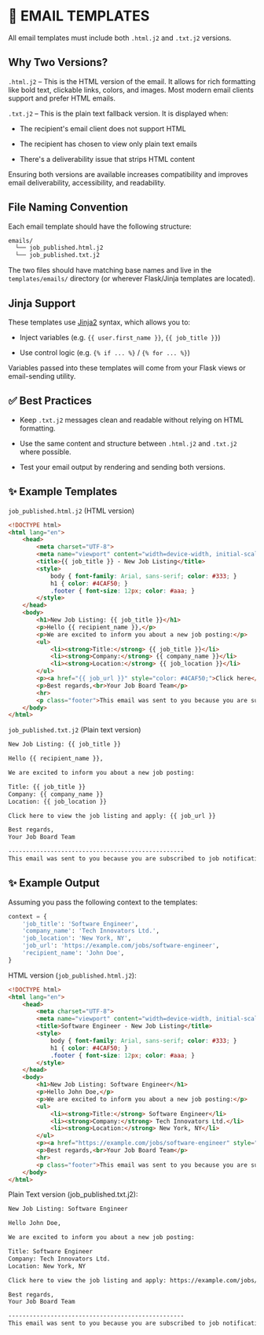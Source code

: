 # 📧 EMAIL TEMPLATES

All email templates must include both `.html.j2` and `.txt.j2` versions.

## Why Two Versions?

`.html.j2` – This is the HTML version of the email. It allows for rich formatting like bold text, clickable links, colors, and images. Most modern email clients support and prefer HTML emails.

`.txt.j2` – This is the plain text fallback version. It is displayed when:

* The recipient's email client does not support HTML

* The recipient has chosen to view only plain text emails

* There's a deliverability issue that strips HTML content

Ensuring both versions are available increases compatibility and improves email deliverability, accessibility, and readability.

## File Naming Convention

Each email template should have the following structure:

```txt
emails/
  └── job_published.html.j2
  └── job_published.txt.j2
```

The two files should have matching base names and live in the `templates/emails/` directory (or wherever Flask/Jinja templates are located).

## Jinja Support

These templates use [Jinja2](https://jinja.palletsprojects.com/en/stable/) syntax, which allows you to:

* Inject variables (e.g. `{{ user.first_name }}`, `{{ job_title }}`)

* Use control logic (e.g. `{% if ... %}` / `{% for ... %}`)

Variables passed into these templates will come from your Flask views or email-sending utility.

## ✅ Best Practices

* Keep `.txt.j2` messages clean and readable without relying on HTML formatting.

* Use the same content and structure between `.html.j2` and `.txt.j2` where possible.

* Test your email output by rendering and sending both versions.

## ✨ Example Templates

`job_published.html.j2` (HTML version)

```html
<!DOCTYPE html>
<html lang="en">
    <head>
        <meta charset="UTF-8">
        <meta name="viewport" content="width=device-width, initial-scale=1.0">
        <title>{{ job_title }} - New Job Listing</title>
        <style>
            body { font-family: Arial, sans-serif; color: #333; }
            h1 { color: #4CAF50; }
            .footer { font-size: 12px; color: #aaa; }
        </style>
    </head>
    <body>
        <h1>New Job Listing: {{ job_title }}</h1>
        <p>Hello {{ recipient_name }},</p>
        <p>We are excited to inform you about a new job posting:</p>
        <ul>
            <li><strong>Title:</strong> {{ job_title }}</li>
            <li><strong>Company:</strong> {{ company_name }}</li>
            <li><strong>Location:</strong> {{ job_location }}</li>
        </ul>
        <p><a href="{{ job_url }}" style="color: #4CAF50;">Click here</a> to view the job listing and apply.</p>
        <p>Best regards,<br>Your Job Board Team</p>
        <hr>
        <p class="footer">This email was sent to you because you are subscribed to job notifications.</p>
    </body>
</html>
```

`job_published.txt.j2` (Plain text version)

```txt
New Job Listing: {{ job_title }}

Hello {{ recipient_name }},

We are excited to inform you about a new job posting:

Title: {{ job_title }}
Company: {{ company_name }}
Location: {{ job_location }}

Click here to view the job listing and apply: {{ job_url }}

Best regards,
Your Job Board Team

--------------------------------------------------
This email was sent to you because you are subscribed to job notifications.
```

## ✨ Example Output

Assuming you pass the following context to the templates:

```python
context = {
    'job_title': 'Software Engineer',
    'company_name': 'Tech Innovators Ltd.',
    'job_location': 'New York, NY',
    'job_url': 'https://example.com/jobs/software-engineer',
    'recipient_name': 'John Doe',
}
```

HTML version (`job_published.html.j2`):

```html
<!DOCTYPE html>
<html lang="en">
    <head>
        <meta charset="UTF-8">
        <meta name="viewport" content="width=device-width, initial-scale=1.0">
        <title>Software Engineer - New Job Listing</title>
        <style>
            body { font-family: Arial, sans-serif; color: #333; }
            h1 { color: #4CAF50; }
            .footer { font-size: 12px; color: #aaa; }
        </style>
    </head>
    <body>
        <h1>New Job Listing: Software Engineer</h1>
        <p>Hello John Doe,</p>
        <p>We are excited to inform you about a new job posting:</p>
        <ul>
            <li><strong>Title:</strong> Software Engineer</li>
            <li><strong>Company:</strong> Tech Innovators Ltd.</li>
            <li><strong>Location:</strong> New York, NY</li>
        </ul>
        <p><a href="https://example.com/jobs/software-engineer" style="color: #4CAF50;">Click here</a> to view the job listing and apply.</p>
        <p>Best regards,<br>Your Job Board Team</p>
        <hr>
        <p class="footer">This email was sent to you because you are subscribed to job notifications.</p>
    </body>
</html>
```

Plain Text version (job_published.txt.j2):

```txt
New Job Listing: Software Engineer

Hello John Doe,

We are excited to inform you about a new job posting:

Title: Software Engineer
Company: Tech Innovators Ltd.
Location: New York, NY

Click here to view the job listing and apply: https://example.com/jobs/software-engineer

Best regards,
Your Job Board Team

--------------------------------------------------
This email was sent to you because you are subscribed to job notifications.
```
